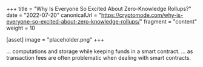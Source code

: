 +++
title = "Why Is Everyone So Excited About Zero-Knowledge Rollups?"
date = "2022-07-20"
canonicalUrl = "https://cryptomode.com/why-is-everyone-so-excited-about-zero-knowledge-rollups/"
fragment = "content"
weight = 10

[asset]
    image = "placeholder.png"
+++

... computations and storage while keeping funds in a smart contract. ... 
as transaction fees are often problematic when dealing with smart contracts.
